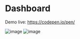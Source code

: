 # Dashboard
Demo live: https://codepen.io/pen/

![image](https://user-images.githubusercontent.com/7389985/118893049-d1a62600-b8cf-11eb-82d2-bd76ada0f00a.png)
![image](https://user-images.githubusercontent.com/7389985/118893072-dbc82480-b8cf-11eb-9113-180bbbe3a73f.png)
